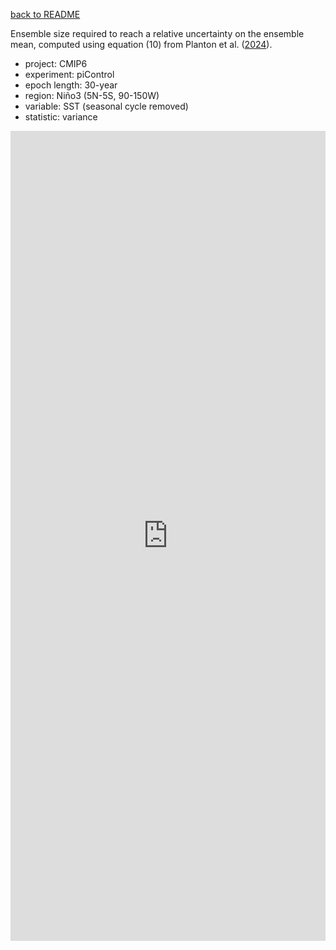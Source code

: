 [back to README](../README.md)

Ensemble size required to reach a relative uncertainty on the ensemble mean, computed using equation (10) from Planton et al. ([2024](https://doi.org/10.22541/essoar.170196744.48068128/v1)).

- project: CMIP6
- experiment: piControl
- epoch length: 30-year
- region: Niño3 (5N-5S, 90-150W)
- variable: SST (seasonal cycle removed)
- statistic: variance


<iframe title="Required Ensemble Size (RES) for Nino3 SSTA variance" aria-label="Dot Plot" id="datawrapper-chart-KQb6w" src="https://datawrapper.dwcdn.net/KQb6w/1/" scrolling="no" frameborder="0" style="width: 0; min-width: 100% !important; border: none;" height="1296" data-external="1"></iframe><script type="text/javascript">!function(){"use strict";window.addEventListener("message",(function(a){if(void 0!==a.data["datawrapper-height"]){var e=document.querySelectorAll("iframe");for(var t in a.data["datawrapper-height"])for(var r=0;r<e.length;r++)if(e[r].contentWindow===a.source){var i=a.data["datawrapper-height"][t]+"px";e[r].style.height=i}}}))}();
</script>
